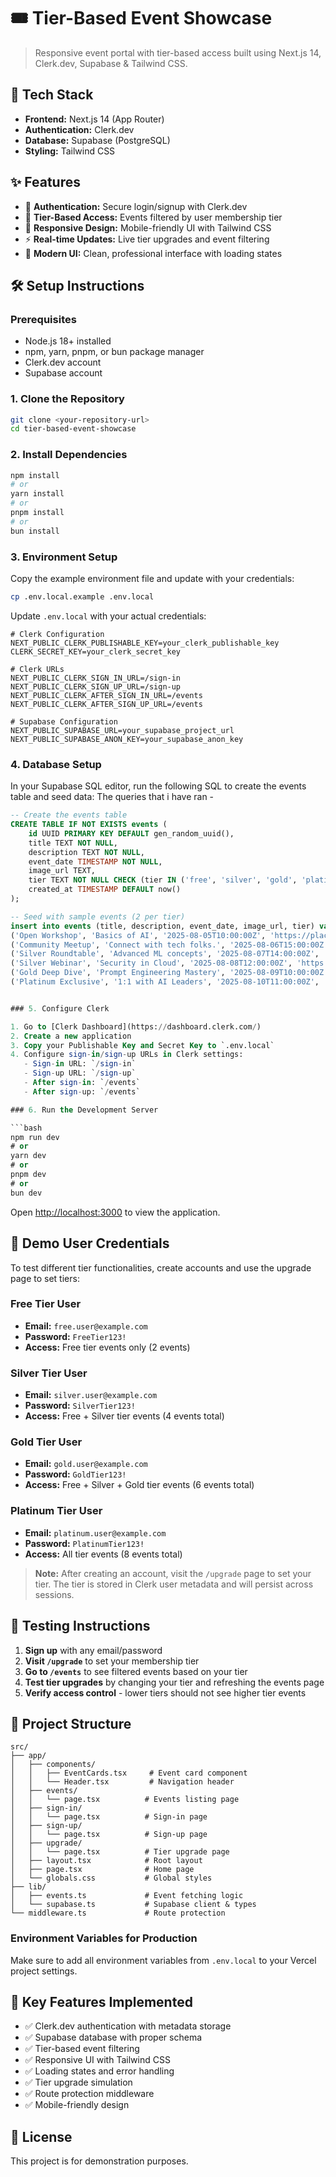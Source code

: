 # 🎟️ Tier-Based Event Showcase
> Responsive event portal with tier-based access built using Next.js 14, Clerk.dev, Supabase & Tailwind CSS.



## 🚀 Tech Stack

- **Frontend:** Next.js 14 (App Router)
- **Authentication:** Clerk.dev
- **Database:** Supabase (PostgreSQL)
- **Styling:** Tailwind CSS

## ✨ Features

- 🔐 **Authentication:** Secure login/signup with Clerk.dev
- 🎯 **Tier-Based Access:** Events filtered by user membership tier
- 📱 **Responsive Design:** Mobile-friendly UI with Tailwind CSS
- ⚡ **Real-time Updates:** Live tier upgrades and event filtering
- 🎨 **Modern UI:** Clean, professional interface with loading states

## 🛠️ Setup Instructions

### Prerequisites

- Node.js 18+ installed
- npm, yarn, pnpm, or bun package manager
- Clerk.dev account
- Supabase account

### 1. Clone the Repository

```bash
git clone <your-repository-url>
cd tier-based-event-showcase
```

### 2. Install Dependencies

```bash
npm install
# or
yarn install
# or
pnpm install
# or
bun install
```

### 3. Environment Setup

Copy the example environment file and update with your credentials:

```bash
cp .env.local.example .env.local
```

Update `.env.local` with your actual credentials:

```env
# Clerk Configuration
NEXT_PUBLIC_CLERK_PUBLISHABLE_KEY=your_clerk_publishable_key
CLERK_SECRET_KEY=your_clerk_secret_key

# Clerk URLs
NEXT_PUBLIC_CLERK_SIGN_IN_URL=/sign-in
NEXT_PUBLIC_CLERK_SIGN_UP_URL=/sign-up
NEXT_PUBLIC_CLERK_AFTER_SIGN_IN_URL=/events
NEXT_PUBLIC_CLERK_AFTER_SIGN_UP_URL=/events

# Supabase Configuration
NEXT_PUBLIC_SUPABASE_URL=your_supabase_project_url
NEXT_PUBLIC_SUPABASE_ANON_KEY=your_supabase_anon_key
```

### 4. Database Setup

In your Supabase SQL editor, run the following SQL to create the events table and seed data:
The queries that i have ran - 

```sql
-- Create the events table
CREATE TABLE IF NOT EXISTS events (
    id UUID PRIMARY KEY DEFAULT gen_random_uuid(),
    title TEXT NOT NULL,
    description TEXT NOT NULL,
    event_date TIMESTAMP NOT NULL,
    image_url TEXT,
    tier TEXT NOT NULL CHECK (tier IN ('free', 'silver', 'gold', 'platinum')),
    created_at TIMESTAMP DEFAULT now()
);

-- Seed with sample events (2 per tier)
insert into events (title, description, event_date, image_url, tier) values
('Open Workshop', 'Basics of AI', '2025-08-05T10:00:00Z', 'https://placehold.co/400x200', 'free'),
('Community Meetup', 'Connect with tech folks.', '2025-08-06T15:00:00Z', 'https://placehold.co/400x200', 'free'),
('Silver Roundtable', 'Advanced ML concepts', '2025-08-07T14:00:00Z', 'https://placehold.co/400x200', 'silver'),
('Silver Webinar', 'Security in Cloud', '2025-08-08T12:00:00Z', 'https://placehold.co/400x200', 'silver'),
('Gold Deep Dive', 'Prompt Engineering Mastery', '2025-08-09T10:00:00Z', 'https://placehold.co/400x200', 'gold'),
('Platinum Exclusive', '1:1 with AI Leaders', '2025-08-10T11:00:00Z', 'https://placehold.co/400x200', 'platinum');


### 5. Configure Clerk

1. Go to [Clerk Dashboard](https://dashboard.clerk.com/)
2. Create a new application
3. Copy your Publishable Key and Secret Key to `.env.local`
4. Configure sign-in/sign-up URLs in Clerk settings:
   - Sign-in URL: `/sign-in`
   - Sign-up URL: `/sign-up`
   - After sign-in: `/events`
   - After sign-up: `/events`

### 6. Run the Development Server

```bash
npm run dev
# or
yarn dev
# or
pnpm dev
# or
bun dev
```

Open [http://localhost:3000](http://localhost:3000) to view the application.

## 👥 Demo User Credentials

To test different tier functionalities, create accounts and use the upgrade page to set tiers:

### Free Tier User
- **Email:** `free.user@example.com`
- **Password:** `FreeTier123!`
- **Access:** Free tier events only (2 events)

### Silver Tier User
- **Email:** `silver.user@example.com`
- **Password:** `SilverTier123!`
- **Access:** Free + Silver tier events (4 events total)

### Gold Tier User
- **Email:** `gold.user@example.com`
- **Password:** `GoldTier123!`
- **Access:** Free + Silver + Gold tier events (6 events total)

### Platinum Tier User
- **Email:** `platinum.user@example.com`
- **Password:** `PlatinumTier123!`
- **Access:** All tier events (8 events total)

> **Note:** After creating an account, visit the `/upgrade` page to set your tier. The tier is stored in Clerk user metadata and will persist across sessions.

## 🔧 Testing Instructions

1. **Sign up** with any email/password
2. **Visit `/upgrade`** to set your membership tier
3. **Go to `/events`** to see filtered events based on your tier
4. **Test tier upgrades** by changing your tier and refreshing the events page
5. **Verify access control** - lower tiers should not see higher tier events

## 📁 Project Structure

```
src/
├── app/
│   ├── components/
│   │   ├── EventCards.tsx     # Event card component
│   │   └── Header.tsx         # Navigation header
│   ├── events/
│   │   └── page.tsx          # Events listing page
│   ├── sign-in/
│   │   └── page.tsx          # Sign-in page
│   ├── sign-up/
│   │   └── page.tsx          # Sign-up page
│   ├── upgrade/
│   │   └── page.tsx          # Tier upgrade page
│   ├── layout.tsx            # Root layout
│   ├── page.tsx              # Home page
│   └── globals.css           # Global styles
├── lib/
│   ├── events.ts             # Event fetching logic
│   └── supabase.ts           # Supabase client & types
└── middleware.ts             # Route protection
```



### Environment Variables for Production

Make sure to add all environment variables from `.env.local` to your Vercel project settings.

## 🎯 Key Features Implemented

- ✅ Clerk.dev authentication with metadata storage
- ✅ Supabase database with proper schema
- ✅ Tier-based event filtering
- ✅ Responsive UI with Tailwind CSS
- ✅ Loading states and error handling
- ✅ Tier upgrade simulation
- ✅ Route protection middleware
- ✅ Mobile-friendly design

## 📝 License

This project is for demonstration purposes.
